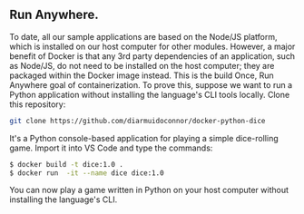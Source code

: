 ## Run Anywhere.

To date, all our sample applications are based on the Node/JS platform, which is installed on our host computer for other modules. However, a major benefit of Docker is that any 3rd party dependencies of an application, such as Node/JS, do not need to be installed on the host computer; they are packaged within the Docker image instead. This is the build Once, Run Anywhere goal of containerization. To prove this, suppose we want to run a Python application without installing the language's CLI tools locally. Clone this repository:
~~~bash
git clone https://github.com/diarmuidoconnor/docker-python-dice
~~~
It's a Python console-based application for playing a simple dice-rolling game. Import it into VS Code and type the commands:
~~~bash
$ docker build -t dice:1.0 .
$ docker run  -it --name dice dice:1.0
~~~ 
You can now play a game written in Python on your host computer without installing the language's CLI.